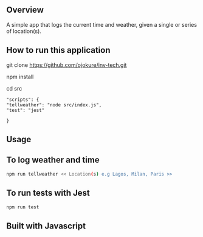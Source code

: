 ## Overview

A simple app that logs the current time and weather, given a single or series of location(s).

## How to run this application

git clone https://github.com/ojokure/inv-tech.git

npm install

cd src

```
"scripts": {
"tellweather": "node src/index.js",
"test": "jest"

}
```

## Usage

## To log weather and time

```sh
npm run tellweather << Location(s) e.g Lagos, Milan, Paris >>
```

## To run tests with Jest

```sh
npm run test
```

## Built with Javascript
